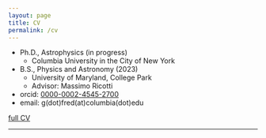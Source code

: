 ```yaml
---
layout: page
title: CV 
permalink: /cv
---
```

- Ph.D., Astrophysics (in progress)
    - Columbia University in the City of New York
- B.S., Physics and Astronomy (2023)
    - University of Maryland, College Park
    - Advisor: Massimo Ricotti
- orcid: [0000-0002-4545-2700](https://orcid.org/0000-0002-4545-2700)
- email: g(dot)fred(at)columbia(dot)edu

[full CV](https://drive.google.com/file/d/14rdkP9Oa8FbA_hpaRPozkc9fNpDfSpcv/view?usp=sharing)








----
